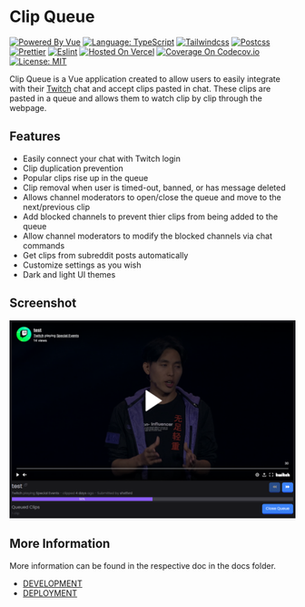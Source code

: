 # Clip Queue

[![Powered By Vue](https://img.shields.io/badge/powered%20by-Vue-%234FC08D.svg?style=flat&logo=Vue.js)](https://vuejs.org/)
[![Language: TypeScript](https://img.shields.io/badge/language-typescript-%233178C6.svg?style=flat&logo=typescript)](https://www.typescriptlang.org/)
[![Tailwindcss](https://img.shields.io/badge/css--framework-tailwindcss-%2306B6D4?logo=tailwindcss)](https://tailwindcss.com)
[![Postcss](https://img.shields.io/badge/style-postcss-%23DD3A0A?style=flat&logo=postcss)](https://postcss.org)
[![Prettier](https://img.shields.io/badge/code--formatter-prettier-%23F7B93E?style=flat&logo=prettier)](https://prettier.io/)
[![Eslint](https://img.shields.io/badge/linter-eslint-%234B32C3?style=flat&logo=eslint)](https://eslint.org/)
[![Hosted On Vercel](https://img.shields.io/badge/hosted%20on-vercel-%23000000.svg?style=flat&logo=vercel)](https://vercel.com/)
[![Coverage On Codecov.io](https://codecov.io/gh/jordanshatford/clip-queue/branch/main/graph/badge.svg?token=55KCL03QIH)](https://codecov.io/gh/jordanshatford/clip-queue)
[![License: MIT](https://img.shields.io/badge/license-MIT-brightgreen.svg?style=flat&logo=license)](https://github.com/jordanshatford/clip-queue/blob/main/LICENSE)

Clip Queue is a Vue application created to allow users to easily integrate with their [Twitch](https://www.twitch.tv/) chat and accept clips pasted in chat. These clips are pasted in a queue and allows them to watch clip by clip through the webpage.

## Features
  - Easily connect your chat with Twitch login
  - Clip duplication prevention
  - Popular clips rise up in the queue
  - Clip removal when user is timed-out, banned, or has message deleted
  - Allows channel moderators to open/close the queue and move to the next/previous clip
  - Add blocked channels to prevent thier clips from being added to the queue
  - Allow channel moderators to modify the blocked channels via chat commands
  - Get clips from subreddit posts automatically
  - Customize settings as you wish
  - Dark and light UI themes

## Screenshot
![readme-image](./src/assets/example.png)

## More Information
More information can be found in the respective doc in the docs folder.
  - [DEVELOPMENT](./docs/DEVELOPMENT.md)
  - [DEPLOYMENT](./docs/DEPLOYMENT.md)
